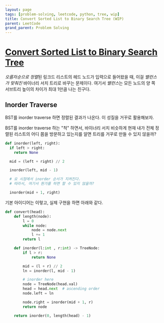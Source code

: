 ```yaml
---
layout: page
tags: [problem-solving, leetcode, python, tree, wip]
title: Convert Sorted List to Binary Search Tree (WIP)
parent: LeetCode
grand_parent: Problem Solving
---
```


# [Convert Sorted List to Binary Search Tree](https://leetcode.com/problems/convert-sorted-list-to-binary-search-tree/)

 *오름차순으로 정렬*된 링크드 리스트의 헤드 노드가 입력으로 들어왔을
 때, 이걸 *밸런스가 맞춰진* 바이너리 서치 트리로 바꾸는
 문제이다. 여기서 *밸런스*는 모든 노드의 양 쪽 서브트리 높이의 차이가
 최대 1만큼 나는 친구다.

## Inorder Traverse
 BST를 inorder traverse 하면 정렬된 결과가 나온다. 이 성질을
 거꾸로 활용해보자.

 BST를 inorder traverse 하는 "척" 하면서, 바이너리 서치 비슷하게 현재
 내가 전체 정렬된 리스트의 어디 쯤을 방문하고 있는지를 알면 트리를
 거꾸로 만들 수 있지 않을까?

```python
def inorder(left, right):
  if left > right:
    return None

  mid = (left + right) // 2

  inorder(left, mid - 1)

  # 요 시점에서 inorder 순서가 지켜진다.
  # 따라서, 여기서 뭔가를 하면 할 수 있지 않을까?

  inorder(mid + 1, right)
```

 기본 아이디어는 이렇고, 실제 구현을 하면 아래와 같다.

```python
def convert(head):
    def length(node):
        l = 0
        while node:
            node = node.next
            l += 1
        return l

    def inorder(l:int , r:int) -> TreeNode:
        if l > r:
            return None

        mid = (l + r) // 2
        ln = inorder(l, mid - 1)

        # inorder here
        node = TreeNode(head.val)
        head = head.next  # ascending order
        node.left = ln

        node.right = inorder(mid + 1, r)
        return node

    return inorder(0, length(head) - 1)
```
